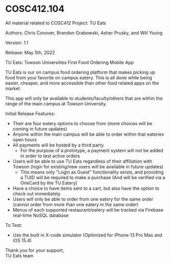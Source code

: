 # COSC412.104
All material related to COSC412 Project: TU Eats

Authors: Chris Conover, Brandon Grabowski, Asher Prusky, and Will Young

Version: 1.1

Release: May 5th, 2022

TU Eats: Towson Universities First Food Ordering Mobile App

TU Eats is our on campus food ordering platform that makes picking up food from your favorite on campus eatery.
This is all done while being easier, cheaper, and more accessible than other food related apps on the market.

This app will only be available to students/faculty/others that are within the range of the main campus at Towson University.

Initial Release Features:
- Their are four eatery options to choose from (more choices will be coming in future updates)
- Anyone within the main campus will be able to order within that eateries open hours
- All payments will be hosted by a third party
    - For the purpose of a prototype, a payment system will not be added in order to test active orders
- Users will be able to use TU Eats regardless of their affiliation with Towson (login for existing/new users will be available in future updates)
    - This means only "Login as Guest" functionality exists, and providing a TUID  will be required to make a purchase (And will be verified via a OneCard by the TU Eatery)
- Have a choice to have items sent to a cart, but also have the option to check out immediately
- Users will only be able to order from one eatery for the same order (cannot order from more than one eatery in the same order)
- Menus of each supported restaurant/eatery will be tracked via Firebase real-time NoSQL database

To Test:
- Use the built in X-code simulator (Optimized for iPhone 13 Pro Max and iOS 15.4)

Thank you for your support,    
TU Eats team
